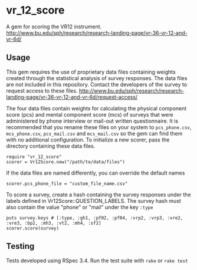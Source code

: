 # vr_12_score

A gem for scoring the VR12 instrument.
http://www.bu.edu/sph/research/research-landing-page/vr-36-vr-12-and-vr-6d/

## Usage
This gem requires the use of proprietary data files containing weights created through the statistical analysis of survey responses. The data files are not included in this repository.  Contact the developers of the survey to request access to these files.
http://www.bu.edu/sph/research/research-landing-page/vr-36-vr-12-and-vr-6d/request-access/

The four data files contain weights for calculating the physical component score (pcs) and mental component score (mcs) of surveys that were administered by phone interview or mail-out written questionnaire.  It is recommended that you rename these files on your system to ```pcs_phone.csv```, ```mcs_phone.csv```, ```pcs_mail.csv``` and ```mcs_mail.csv``` so the gem can find them with no additional configuration.  To initialize a new scorer, pass the directory containing these data files.

```
require "vr_12_score"
scorer = Vr12Score.new("/path/to/data/files")
```

If the data files are named differently, you can override the default names

```
scorer.pcs_phone_file = "custom_file_name.csv"
```

To score a survey, create a hash containing the survey responses under the labels defined in Vr12Score::QUESTION_LABELS. The survey hash must also contain the value "phone" or "mail" under the key ```:type```

```
puts survey.keys # [:type, :gh1, :pf02, :pf04, :vrp2, :vrp3, :vre2, :vre3, :bp2, :mh3, :vt2, :mh4, :sf2]
scorer.score(survey)
```

## Testing

Tests developed using RSpec 3.4.  Run the test suite with ```rake``` or ```rake test```
